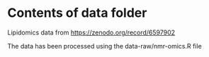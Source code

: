 # Contents of data folder

Lipidomics data from https://zenodo.org/record/6597902 

The data has been processed using the data-raw/nmr-omics.R file
